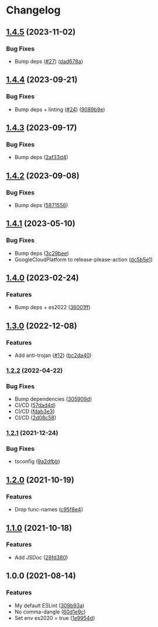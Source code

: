 # Changelog

## [1.4.5](https://github.com/mauriciolauffer/eslint-config-mlauffer-nodejs/compare/v1.4.4...v1.4.5) (2023-11-02)


### Bug Fixes

* Bump deps ([#27](https://github.com/mauriciolauffer/eslint-config-mlauffer-nodejs/issues/27)) ([dad678a](https://github.com/mauriciolauffer/eslint-config-mlauffer-nodejs/commit/dad678af06a8184dc1b383e573e0e714d0222efb))

## [1.4.4](https://github.com/mauriciolauffer/eslint-config-mlauffer-nodejs/compare/v1.4.3...v1.4.4) (2023-09-21)


### Bug Fixes

* Bump deps + linting ([#24](https://github.com/mauriciolauffer/eslint-config-mlauffer-nodejs/issues/24)) ([9089b9e](https://github.com/mauriciolauffer/eslint-config-mlauffer-nodejs/commit/9089b9e50a05e0204b68c7dd54d882584a8c483b))

## [1.4.3](https://github.com/mauriciolauffer/eslint-config-mlauffer-nodejs/compare/v1.4.2...v1.4.3) (2023-09-17)


### Bug Fixes

* Bump deps ([2af33d4](https://github.com/mauriciolauffer/eslint-config-mlauffer-nodejs/commit/2af33d455e7a7b963de4293cd899ea4f372b2323))

## [1.4.2](https://github.com/mauriciolauffer/eslint-config-mlauffer-nodejs/compare/v1.4.1...v1.4.2) (2023-09-08)


### Bug Fixes

* Bump deps ([5871556](https://github.com/mauriciolauffer/eslint-config-mlauffer-nodejs/commit/5871556c154233005e9db47ec8b84bb2e1420dbd))

## [1.4.1](https://github.com/mauriciolauffer/eslint-config-mlauffer-nodejs/compare/v1.4.0...v1.4.1) (2023-05-10)


### Bug Fixes

* Bump deps ([3c29bee](https://github.com/mauriciolauffer/eslint-config-mlauffer-nodejs/commit/3c29bee1afe05dda3e8771bb51aeb71d4d108f29))
* GoogleCloudPlatform to release-please-action ([dc5b5e1](https://github.com/mauriciolauffer/eslint-config-mlauffer-nodejs/commit/dc5b5e1bacc9c8f97df289e1a20645e2b2a5aef0))

## [1.4.0](https://github.com/mauriciolauffer/eslint-config-mlauffer-nodejs/compare/v1.3.0...v1.4.0) (2023-02-24)


### Features

* Bump deps + es2022 ([36001ff](https://github.com/mauriciolauffer/eslint-config-mlauffer-nodejs/commit/36001ff0dc51ed9a409c85137431301a3289c645))

## [1.3.0](https://github.com/mauriciolauffer/eslint-config-mlauffer-nodejs/compare/v1.2.2...v1.3.0) (2022-12-08)


### Features

* Add anti-trojan ([#12](https://github.com/mauriciolauffer/eslint-config-mlauffer-nodejs/issues/12)) ([bc2da40](https://github.com/mauriciolauffer/eslint-config-mlauffer-nodejs/commit/bc2da403f654b2b05920a4338877ff0537c4b3be))

### [1.2.2](https://github.com/mauriciolauffer/eslint-config-mlauffer-nodejs/compare/v1.2.1...v1.2.2) (2022-04-22)


### Bug Fixes

* Bump dependencies ([305909d](https://github.com/mauriciolauffer/eslint-config-mlauffer-nodejs/commit/305909d750bc83a4b0d31d5e5e72e9028478cad3))
* CI/CD ([57dad4d](https://github.com/mauriciolauffer/eslint-config-mlauffer-nodejs/commit/57dad4d8bb9bc84a97aa23e38afca875db0b8253))
* CI/CD ([fdab3e3](https://github.com/mauriciolauffer/eslint-config-mlauffer-nodejs/commit/fdab3e397cb06518b1ea0ba60efae9355bfab348))
* CI/CD ([2d08c58](https://github.com/mauriciolauffer/eslint-config-mlauffer-nodejs/commit/2d08c58fa4f1878587af64444dffb9248dd5862b))

### [1.2.1](https://www.github.com/mauriciolauffer/eslint-config-mlauffer-nodejs/compare/v1.2.0...v1.2.1) (2021-12-24)


### Bug Fixes

* tsconfig ([9a2dfbb](https://www.github.com/mauriciolauffer/eslint-config-mlauffer-nodejs/commit/9a2dfbbfa23bf4738bb78e2346e0079b62c865eb))

## [1.2.0](https://www.github.com/mauriciolauffer/eslint-config-mlauffer-nodejs/compare/v1.1.0...v1.2.0) (2021-10-19)


### Features

* Drop func-names ([c95f8e4](https://www.github.com/mauriciolauffer/eslint-config-mlauffer-nodejs/commit/c95f8e4e03a30a78a118e978d146abc8cd949ee1))

## [1.1.0](https://www.github.com/mauriciolauffer/eslint-config-mlauffer-nodejs/compare/v1.0.0...v1.1.0) (2021-10-18)


### Features

* Add JSDoc ([28fd380](https://www.github.com/mauriciolauffer/eslint-config-mlauffer-nodejs/commit/28fd3800cdcd9905930175c1ff505f39d7c53f14))

## 1.0.0 (2021-08-14)


### Features

* My default ESLint ([309b93a](https://www.github.com/mauriciolauffer/eslint-config-mlauffer-nodejs/commit/309b93aeefd8e8f838e21789d84b09995f74889d))
* No comma-dangle ([60d1e9c](https://www.github.com/mauriciolauffer/eslint-config-mlauffer-nodejs/commit/60d1e9c5d80a6c2a7fd4874fd154ad92ec07f9f3))
* Set env es2020 = true ([1e9954d](https://www.github.com/mauriciolauffer/eslint-config-mlauffer-nodejs/commit/1e9954d90f610430c479fa337ba4609bfd0fddcf))
